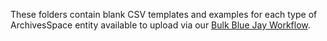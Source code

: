 These folders contain blank CSV templates and examples for each type of ArchivesSpace entity available to upload via our [Bulk Blue Jay Workflow](https://mjanowiecki.github.io/bulk-blue-jay-docs/).
